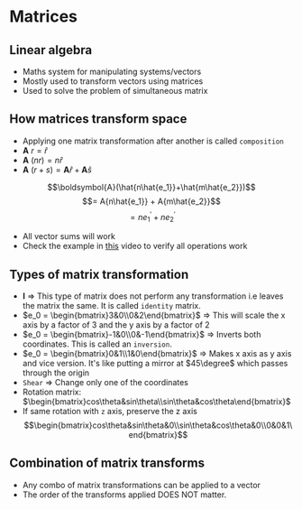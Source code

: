 # Matrices

## Linear algebra

- Maths system for manipulating systems/vectors
- Mostly used to transform vectors using matrices
- Used to solve the problem of simultaneous matrix


## How matrices transform space

- Applying one matrix transformation after another is called `composition`
- $\boldsymbol{A}\text{ } r =\hat{r}$
- $\boldsymbol{A}\text{ }(nr) =n\hat{r}$
- $\boldsymbol{A}\text{ }(r+s) =\boldsymbol{A}\hat{r} + \boldsymbol{A}\hat{s}$

$$\boldsymbol{A}(\hat{n\hat{e_1}}+\hat{m\hat{e_2}})$$
$$= A{n\hat{e_1}} + A{m\hat{e_2}}$$
$$= ne_1^\prime + ne_2^\prime$$

- All vector sums will work
- Check the example in [this](https://www.coursera.org/learn/linear-algebra-machine-learning/lecture/IhJAZ/how-matrices-transform-space) video to verify all operations work


## Types of matrix transformation

- $\boldsymbol{I}$ => This type of matrix does not perform any transformation i.e leaves the matrix the same. It is called `identity` matrix.
- $e_0 = \begin{bmatrix}3&0\\0&2\end{bmatrix}$  => This will scale the x axis by a factor of 3 and the y axis by a factor of 2
- $e_0 = \begin{bmatrix}-1&0\\0&-1\end{bmatrix}$ => Inverts both coordinates. This is called an `inversion`.
- $e_0 = \begin{bmatrix}0&1\\1&0\end{bmatrix}$ => Makes x axis as y axis and vice version. It's like putting a mirror at $45\degree$ which passes through the origin
- `Shear` => Change only one of the coordinates
- Rotation matrix: $\begin{bmatrix}cos\theta&sin\theta\\sin\theta&cos\theta\end{bmatrix}$ 
- If same rotation with `z` axis, preserve the z axis
$$\begin{bmatrix}cos\theta&sin\theta&0\\sin\theta&cos\theta&0\\0&0&1\end{bmatrix}$$

## Combination of matrix transforms

- Any combo of matrix transformations can be applied to a vector
- The order of the transforms applied DOES NOT matter.

